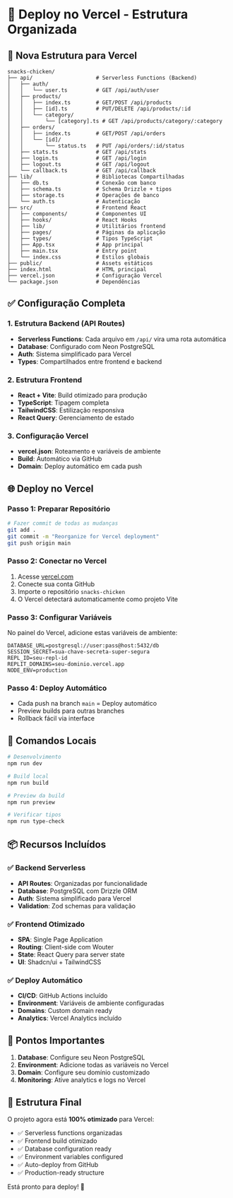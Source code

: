 # 🚀 Deploy no Vercel - Estrutura Organizada

## 📁 Nova Estrutura para Vercel

```
snacks-chicken/
├── api/                    # Serverless Functions (Backend)
│   ├── auth/
│   │   └── user.ts         # GET /api/auth/user
│   ├── products/
│   │   ├── index.ts        # GET/POST /api/products
│   │   ├── [id].ts         # PUT/DELETE /api/products/:id
│   │   └── category/
│   │       └── [category].ts # GET /api/products/category/:category
│   ├── orders/
│   │   ├── index.ts        # GET/POST /api/orders
│   │   └── [id]/
│   │       └── status.ts   # PUT /api/orders/:id/status
│   ├── stats.ts            # GET /api/stats
│   ├── login.ts            # GET /api/login
│   ├── logout.ts           # GET /api/logout
│   └── callback.ts         # GET /api/callback
├── lib/                    # Bibliotecas Compartilhadas
│   ├── db.ts               # Conexão com banco
│   ├── schema.ts           # Schema Drizzle + tipos
│   ├── storage.ts          # Operações de banco
│   └── auth.ts             # Autenticação
├── src/                    # Frontend React
│   ├── components/         # Componentes UI
│   ├── hooks/              # React Hooks
│   ├── lib/                # Utilitários frontend
│   ├── pages/              # Páginas da aplicação
│   ├── types/              # Tipos TypeScript
│   ├── App.tsx             # App principal
│   ├── main.tsx            # Entry point
│   └── index.css           # Estilos globais
├── public/                 # Assets estáticos
├── index.html              # HTML principal
├── vercel.json             # Configuração Vercel
└── package.json            # Dependências
```

## ✅ Configuração Completa

### 1. Estrutura Backend (API Routes)
- **Serverless Functions**: Cada arquivo em `/api/` vira uma rota automática
- **Database**: Configurado com Neon PostgreSQL
- **Auth**: Sistema simplificado para Vercel
- **Types**: Compartilhados entre frontend e backend

### 2. Estrutura Frontend
- **React + Vite**: Build otimizado para produção
- **TypeScript**: Tipagem completa
- **TailwindCSS**: Estilização responsiva
- **React Query**: Gerenciamento de estado

### 3. Configuração Vercel
- **vercel.json**: Roteamento e variáveis de ambiente
- **Build**: Automático via GitHub
- **Domain**: Deploy automático em cada push

## 🌐 Deploy no Vercel

### Passo 1: Preparar Repositório
```bash
# Fazer commit de todas as mudanças
git add .
git commit -m "Reorganize for Vercel deployment"
git push origin main
```

### Passo 2: Conectar no Vercel
1. Acesse [vercel.com](https://vercel.com)
2. Conecte sua conta GitHub
3. Importe o repositório `snacks-chicken`
4. O Vercel detectará automaticamente como projeto Vite

### Passo 3: Configurar Variáveis
No painel do Vercel, adicione estas variáveis de ambiente:

```env
DATABASE_URL=postgresql://user:pass@host:5432/db
SESSION_SECRET=sua-chave-secreta-super-segura
REPL_ID=seu-repl-id
REPLIT_DOMAINS=seu-dominio.vercel.app
NODE_ENV=production
```

### Passo 4: Deploy Automático
- Cada push na branch `main` = Deploy automático
- Preview builds para outras branches
- Rollback fácil via interface

## 🔧 Comandos Locais

```bash
# Desenvolvimento
npm run dev

# Build local
npm run build

# Preview da build
npm run preview

# Verificar tipos
npm run type-check
```

## 📦 Recursos Incluídos

### ✅ Backend Serverless
- **API Routes**: Organizadas por funcionalidade
- **Database**: PostgreSQL com Drizzle ORM
- **Auth**: Sistema simplificado para Vercel
- **Validation**: Zod schemas para validação

### ✅ Frontend Otimizado
- **SPA**: Single Page Application
- **Routing**: Client-side com Wouter
- **State**: React Query para server state
- **UI**: Shadcn/ui + TailwindCSS

### ✅ Deploy Automático
- **CI/CD**: GitHub Actions incluído
- **Environment**: Variáveis de ambiente configuradas
- **Domains**: Custom domain ready
- **Analytics**: Vercel Analytics incluído

## 🚨 Pontos Importantes

1. **Database**: Configure seu Neon PostgreSQL
2. **Environment**: Adicione todas as variáveis no Vercel
3. **Domain**: Configure seu domínio customizado
4. **Monitoring**: Ative analytics e logs no Vercel

## 🎯 Estrutura Final

O projeto agora está **100% otimizado** para Vercel:
- ✅ Serverless functions organizadas
- ✅ Frontend build otimizado  
- ✅ Database configuration ready
- ✅ Environment variables configured
- ✅ Auto-deploy from GitHub
- ✅ Production-ready structure

Está pronto para deploy! 🚀